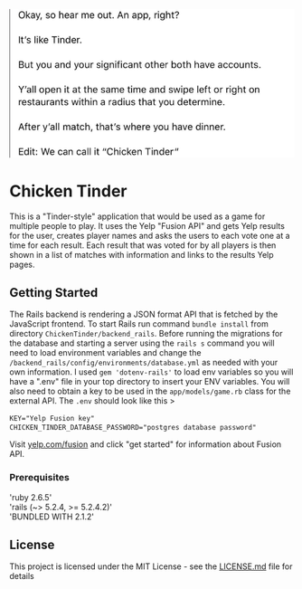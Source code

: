 ![Chickedn Tinder Meme](/frontend/assets/chickentindermeme.png)

# Chicken Tinder

This is a "Tinder-style" application that would be used as a game for multiple people to play. It uses the Yelp "Fusion API" and gets Yelp results for the user, creates player names and asks the users to each vote one at a time for each result. Each result that was voted for by all players is then shown in a list of matches with information and links to the results Yelp pages.

## Getting Started

The Rails backend is rendering a JSON format API that is fetched by the JavaScript frontend. To start Rails run command ```bundle install``` from directory ```ChickenTinder/backend_rails```. Before running the migrations for the database and starting a server using the ```rails s``` command you will need to load environment variables and change the ```/backend_rails/config/environments/database.yml``` as needed with your own information. I used ```gem 'dotenv-rails'``` to load env variables so you will have a ".env" file in your top directory to insert your ENV variables. You will also need to obtain a key to be used in the ```app/models/game.rb``` class for the external API. The ```.env``` should look like this >
```
KEY="Yelp Fusion key"
CHICKEN_TINDER_DATABASE_PASSWORD="postgres database password"
```

Visit [yelp.com/fusion](https://www.yelp.com/fusion) and click "get started" for information about Fusion API.

### Prerequisites

'ruby 2.6.5' <br>
'rails (~> 5.2.4, >= 5.2.4.2)'<br>
'BUNDLED WITH 2.1.2'<br>

## License

This project is licensed under the MIT License - see the [LICENSE.md](LICENSE.md) file for details
